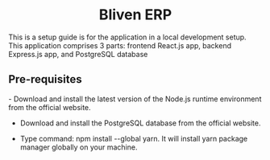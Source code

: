 <h1 align="center">Bliven ERP</h1>
<p align="left">This is a setup guide is for the application in a local development setup. This application comprises 3 parts: frontend React.js app, backend Express.js app, and
PostgreSQL database</p>
<h2>Pre-requisites</h2>
- Download and install the latest version of the Node.js runtime environment from the official website.

- Download and install the PostgreSQL database from the official website.

- Type command: npm install --global yarn. It will install yarn package manager globally on your machine.
